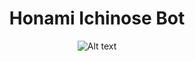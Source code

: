 <h1 align= "center">Honami Ichinose Bot</h1>

<div align="center">
  <img src="https://example.com/path/to/image.jpg" alt="Alt text">
</div>
